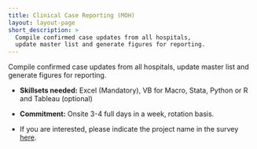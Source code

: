 ```yaml
---
title: Clinical Case Reporting (MOH)
layout: layout-page
short_description: >
  Compile confirmed case updates from all hospitals, 
  update master list and generate figures for reporting.
---
```


Compile confirmed case updates from all hospitals, update master list and generate figures for reporting.

- **Skillsets needed:** Excel (Mandatory), VB for Macro, Stata, Python or R and Tableau (optional)

- **Commitment:** Onsite 3-4 full days in a week, rotation basis.

- If you are interested, please indicate the project name in the survey [here](https://go.gov.sg/govtech-volunteers).
